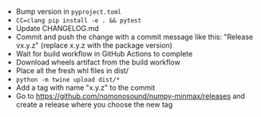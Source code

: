 * Bump version in `pyproject.toml`
* `CC=clang pip install -e . && pytest`
* Update CHANGELOG.md
* Commit and push the change with a commit message like this: "Release vx.y.z" (replace x.y.z with the package version)
* Wait for build workflow in GitHub Actions to complete
* Download wheels artifact from the build workflow
* Place all the fresh whl files in dist/
* `python -m twine upload dist/*`
* Add a tag with name "x.y.z" to the commit
* Go to https://github.com/nomonosound/numpy-minmax/releases and create a release where you choose the new tag

